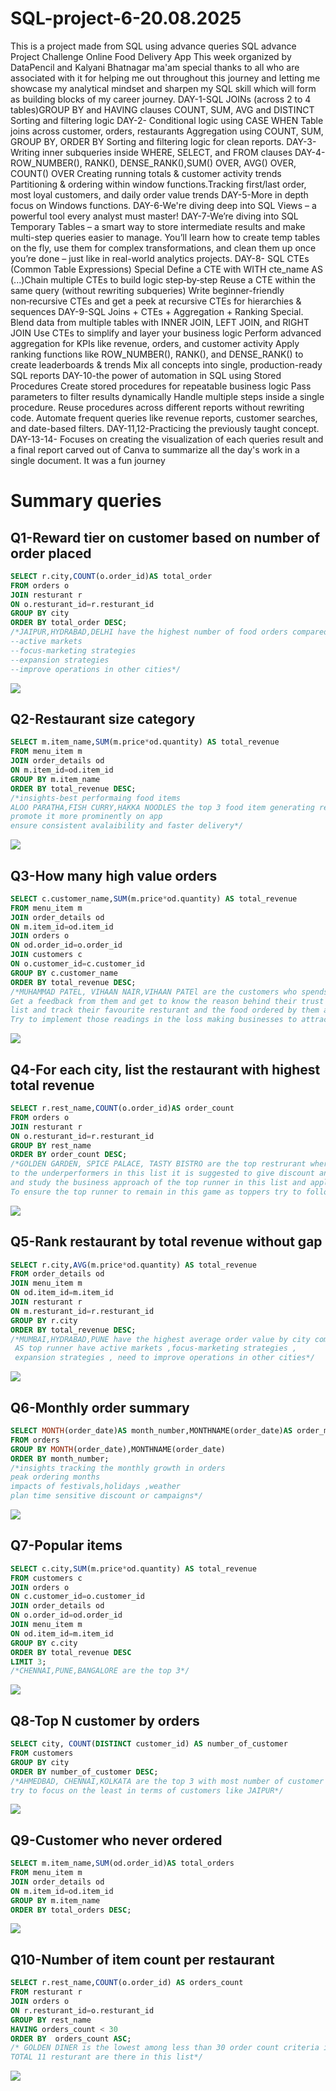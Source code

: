 # SQL-project-6-20.08.2025
This is a project made from SQL using advance queries SQL advance Project Challenge Online Food Delivery App This week organized by DataPencil and Kalyani Bhatnagar ma'am special thanks to all who are associated with it for helping me out throughout this journey and letting me showcase my analytical mindset and sharpen my SQL skill which will form as building blocks of my career journey.
DAY-1-SQL JOINs (across 2 to 4 tables)GROUP BY and HAVING clauses COUNT, SUM, AVG and DISTINCT Sorting and filtering logic
DAY-2- Conditional logic using CASE WHEN Table joins across customer, orders, restaurants Aggregation using COUNT, SUM, GROUP BY, ORDER BY Sorting and filtering logic for clean reports.
DAY-3-Writing inner subqueries inside WHERE, SELECT, and FROM clauses
DAY-4- ROW_NUMBER(), RANK(), DENSE_RANK(),SUM() OVER, AVG() OVER, COUNT() OVER Creating running totals & customer activity trends Partitioning & ordering within window functions.Tracking first/last order, most loyal customers, and daily order value trends
DAY-5-More in depth focus on Windows functions.
DAY-6-We're diving deep into SQL Views – a powerful tool every analyst must master!
DAY-7-We’re diving into SQL Temporary Tables – a smart way to store intermediate results and make multi-step queries easier to manage.
You’ll learn how to create temp tables on the fly, use them for complex transformations, and clean them up once you’re done – just like in real-world analytics projects.
DAY-8- SQL CTEs (Common Table Expressions) Special Define a CTE with WITH cte_name AS (...)Chain multiple CTEs to build logic step‑by‑step
Reuse a CTE within the same query (without rewriting subqueries)
Write beginner-friendly non‑recursive CTEs and get a peek at recursive CTEs for hierarchies & sequences
DAY-9-SQL Joins + CTEs + Aggregation + Ranking Special. Blend data from multiple tables with INNER JOIN, LEFT JOIN, and RIGHT JOIN
Use CTEs to simplify and layer your business logic Perform advanced aggregation for KPIs like revenue, orders, and customer activity Apply ranking functions like ROW_NUMBER(), RANK(), and DENSE_RANK() to create leaderboards & trends Mix all concepts into single, production-ready SQL reports
DAY-10-the power of automation in SQL using Stored Procedures Create stored procedures for repeatable business logic Pass parameters to filter results dynamically Handle multiple steps inside a single procedure.
Reuse procedures across different reports without rewriting code.
Automate frequent queries like revenue reports, customer searches, and date-based filters.
DAY-11,12-Practicing the previously taught concept.
DAY-13-14- Focuses on creating the visualization of each queries result and a final report carved out of Canva to summarize all the day's work in a single document. It was a fun journey

# Summary queries


## Q1-Reward tier on customer based on number of order placed
```sql
SELECT r.city,COUNT(o.order_id)AS total_order
FROM orders o
JOIN resturant r
ON o.resturant_id=r.resturant_id
GROUP BY city
ORDER BY total_order DESC;
/*JAIPUR,HYDRABAD,DELHI have the highest number of food orders compared to other city
--active markets
--focus-marketing strategies
--expansion strategies
--improve operations in other cities*/
```
![](https://github.com/Arijeet226/SQL-project-3-20.7.2025/blob/dac1a6d26a9fac994219594a1f0be3a5bd6c5c25/visualizations/Total_order%20vs.%20city.png)


## Q2-Restaurant size category
```sql
SELECT m.item_name,SUM(m.price*od.quantity) AS total_revenue
FROM menu_item m
JOIN order_details od
ON m.item_id=od.item_id
GROUP BY m.item_name
ORDER BY total_revenue DESC; 
/*insights-best performaing food items
ALOO PARATHA,FISH CURRY,HAKKA NOODLES the top 3 food item generating revenue
promote it more prominently on app
ensure consistent avalaibility and faster delivery*/
```
![](https://github.com/Arijeet226/SQL-project-3-20.7.2025/blob/dac1a6d26a9fac994219594a1f0be3a5bd6c5c25/visualizations/Total%20revenue%20VS%20Item.png)


## Q3-How many high value orders
```sql
SELECT c.customer_name,SUM(m.price*od.quantity) AS total_revenue
FROM menu_item m
JOIN order_details od
ON m.item_id=od.item_id
JOIN orders o
ON od.order_id=o.order_id
JOIN customers c
ON o.customer_id=c.customer_id
GROUP BY c.customer_name
ORDER BY total_revenue DESC; 
/*MUHAMMAD PATEL, VIHAAN NAIR,VIHAAN PATEl are the customers who spends more than the rest
Get a feedback from them and get to know the reason behind their trust in this platform
list and track their favourite resturant and the food ordered by them and find the pattern and crack it's popularity
Try to implement those readings in the loss making businesses to attract customers.*/
```
![](https://github.com/Arijeet226/SQL-project-3-20.7.2025/blob/dac1a6d26a9fac994219594a1f0be3a5bd6c5c25/visualizations/Total%20revenue%20VS%20customers.png)


## Q4-For each city, list the restaurant with highest total revenue
```sql
SELECT r.rest_name,COUNT(o.order_id)AS order_count
FROM orders o
JOIN resturant r
ON o.resturant_id=r.resturant_id
GROUP BY rest_name
ORDER BY order_count DESC;
/*GOLDEN GARDEN, SPICE PALACE, TASTY BISTRO are the top restrurant where number of orders are more 
to the underperformers in this list it is suggested to give discount and combo offers to get more order
and study the business approach of the top runner in this list and apply those to improve the order count
To ensure the top runner to remain in this game as toppers try to follow trendy ideas to increase the frequency of order*/
```
![](https://github.com/Arijeet226/SQL-project-3-20.7.2025/blob/dac1a6d26a9fac994219594a1f0be3a5bd6c5c25/visualizations/ORDER_COUNT%20%20vs%20RESTURANT.png)


## Q5-Rank restaurant by total revenue without gap
```sql
SELECT r.city,AVG(m.price*od.quantity) AS total_revenue
FROM order_details od
JOIN menu_item m
ON od.item_id=m.item_id
JOIN resturant r
ON m.resturant_id=r.resturant_id
GROUP BY r.city
ORDER BY total_revenue DESC; 
/*MUMBAI,HYDRABAD,PUNE have the highest average order value by city compared to SURAT AHMEDABAD
 AS top runner have active markets ,focus-marketing strategies ,
 expansion strategies , need to improve operations in other cities*/
```
![](https://github.com/Arijeet226/SQL-project-3-20.7.2025/blob/dac1a6d26a9fac994219594a1f0be3a5bd6c5c25/visualizations/Average%20revenue%20vs.%20city.png)


## Q6-Monthly order summary
```sql
SELECT MONTH(order_date)AS month_number,MONTHNAME(order_date)AS order_month,COUNT(order_id)AS total_orders
FROM orders
GROUP BY MONTH(order_date),MONTHNAME(order_date)
ORDER BY month_number;
/*insights tracking the monthly growth in orders
peak ordering months
impacts of festivals,holidays ,weather
plan time sensitive discount or campaigns*/
```
![](https://github.com/Arijeet226/SQL-project-3-20.7.2025/blob/dac1a6d26a9fac994219594a1f0be3a5bd6c5c25/visualizations/Total_orders%20vs.%20Order_month.png)


## Q7-Popular items
```sql
SELECT c.city,SUM(m.price*od.quantity) AS total_revenue
FROM customers c
JOIN orders o
ON c.customer_id=o.customer_id
JOIN order_details od
ON o.order_id=od.order_id
JOIN menu_item m
ON od.item_id=m.item_id
GROUP BY c.city
ORDER BY total_revenue DESC
LIMIT 3;
/*CHENNAI,PUNE,BANGALORE are the top 3*/
```
![](https://github.com/Arijeet226/SQL-project-3-20.7.2025/blob/dac1a6d26a9fac994219594a1f0be3a5bd6c5c25/visualizations/TOTAL%20REVENUE%20TOP%203%20CITY.png)


## Q8-Top N customer by orders
```sql
SELECT city, COUNT(DISTINCT customer_id) AS number_of_customer
FROM customers
GROUP BY city
ORDER BY number_of_customer DESC;
/*AHMEDBAD, CHENNAI,KOLKATA are the top 3 with most number of customer
try to focus on the least in terms of customers like JAIPUR*/
```
![](https://github.com/Arijeet226/SQL-project-3-20.7.2025/blob/dac1a6d26a9fac994219594a1f0be3a5bd6c5c25/visualizations/Number_of_customer%20vs.%20city.png)


## Q9-Customer who never ordered
```sql
SELECT m.item_name,SUM(od.order_id)AS total_orders
FROM menu_item m
JOIN order_details od
ON m.item_id=od.item_id
GROUP BY m.item_name
ORDER BY total_orders DESC;
```
![](https://github.com/Arijeet226/SQL-project-3-20.7.2025/blob/dac1a6d26a9fac994219594a1f0be3a5bd6c5c25/visualizations/Total%20orders%20VS%20Items.png)


## Q10-Number of item count per restaurant
```sql
SELECT r.rest_name,COUNT(o.order_id) AS orders_count
FROM resturant r
JOIN orders o
ON r.resturant_id=o.resturant_id
GROUP BY rest_name
HAVING orders_count < 30
ORDER BY  orders_count ASC;
/* GOLDEN DINER is the lowest among less than 30 order count criteria it has 14 order count
TOTAL 11 resturant are there in this list*/
```
![](https://github.com/Arijeet226/SQL-project-3-20.7.2025/blob/dac1a6d26a9fac9942195)
